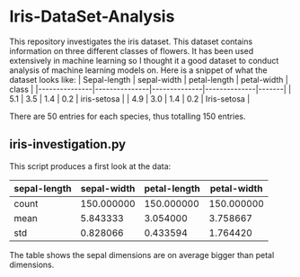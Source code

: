 # Iris-DataSet-Analysis

This repository investigates the iris dataset. This dataset contains information on three different classes of flowers. It has been used extensively in machine learning so I thought it a good dataset to conduct analysis of machine learning models on. Here is a snippet of what the dataset looks like: 
| Sepal-length | sepal-width | petal-length | petal-width | class |
|---------------|---------------|--------------|--------------|-------|
|  5.1 | 3.5 | 1.4 | 0.2 | iris-setosa |
| 4.9  | 3.0 | 1.4 | 0.2 | Iris-setosa |

There are 50 entries for each species, thus totalling 150 entries.

## iris-investigation.py

This script produces a first look at the data:

sepal-length |  sepal-width  | petal-length | petal-width
-------------|---------------|--------------|--------------
count  |  150.000000  | 150.000000   | 150.000000 |  150.000000
mean  |     5.843333  |   3.054000   |   3.758667  |   1.198667
std    |    0.828066  |   0.433594    |  1.764420  |   0.763161

The table shows the sepal dimensions are on average bigger than petal dimensions.
